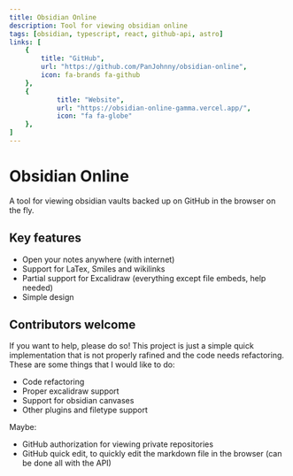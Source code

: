 ```yaml
---
title: Obsidian Online
description: Tool for viewing obsidian online
tags: [obsidian, typescript, react, github-api, astro]
links: [
    {
        title: "GitHub",
        url: "https://github.com/PanJohnny/obsidian-online",
        icon: fa-brands fa-github
    },
    {
            title: "Website",
            url: "https://obsidian-online-gamma.vercel.app/",
            icon: "fa fa-globe"
    },
]
---
```

# Obsidian Online
A tool for viewing obsidian vaults backed up on GitHub in the browser on the fly.

## Key features
- Open your notes anywhere (with internet)
- Support for LaTex, Smiles and wikilinks
- Partial support for Excalidraw (everything except file embeds, help needed)
- Simple design

## Contributors welcome
If you want to help, please do so! This project is just a simple quick implementation that is not properly rafined and the code needs refactoring. These are some things that I would like to do:
* Code refactoring
* Proper excalidraw support
* Support for obsidian canvases
* Other plugins and filetype support

Maybe:
* GitHub authorization for viewing private repositories
* GitHub quick edit, to quickly edit the markdown file in the browser (can be done all with the API)